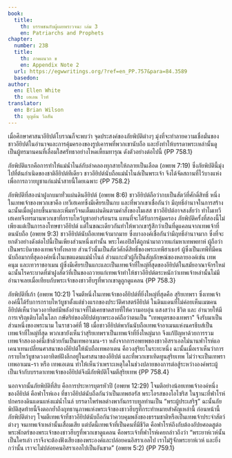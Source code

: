 ```yaml
---
book:
  title:
    th: บรรพชนกับผู้เผยพระวจนะ เล่ม 3
    en: Patriarchs and Prophets
chapter:
  number: 23B
  title:
    th: ภาคผนวก ข
    en: Appendix Note 2
  url: https://egwwritings.org/?ref=en_PP.757&para=84.3589
  basedon:
author:
  en: Ellen White
  th: เอเลน ไวท์
translator:
  en: Brian Wilson
  th: บุญต้น วิลสัน
---
```

<!--
Appendix Schedule
1 = ก
2 = ข
3 = ค
4 = ฆ
5 = ง
6 = จ
7 = ฉ
8 = ช
9 = ซ
10 = ฌ
-->

เมื่อศึกษาศาสนาอียิปต์โบราณก็จะพบว่า จุดประสงค์ของภัยพิบัติต่างๆ มุ่งที่จะทำลายความเชื่อมั่นของชาวอียิปต์ในอำนาจและการคุ้มครองของรูปเคารพที่พวกเขานับถือ และยังทำให้บรรดาพระเหล่านั้นดูเป็นผู้ทรมานคนที่เลื่อมใสศรัทธาอย่างโหดเหี้ยมทารุณ ดังตัวอย่างต่อไปนี้ {PP 758.1}

ภัยพิบัติแรกคือการทำให้แม่น้ำไนล์กับลำคลองทุกสายให้กลายเป็นเลือด (อพยพ 7:19) ซึ่งภัยพิบัตินี้มุ่งไปที่ต้นกำเนิดของชาติอียิปต์ทีเดียว ชาวอียิปต์นับถือแม่น้ำไนล์เป็นพระเจ้า จึงได้จัดสถานที่ไว้บางแห่งเพื่อการถวายบูชาแก่แม่น้ำสายนี้โดยเฉพาะ {PP 758.2}

ภัยพิบัติที่สองนำฝูงกบมาทั่วแผ่นดินอียิปต์ (อพยพ 8:6) ชาวอียิปต์ถือว่ากบเป็นสัตว์ที่ศักดิ์สิทธิ์ หนึ่งในเทพเจ้าของพวกเขาคือ เทวีเฮเคทซึ่งมีเศียรเป็นกบ และที่พวกเขาเชื่อกันว่า มีฤทธิ์อำนาจในการสร้าง ฉะนั้นเมื่อฝูงกบขึ้นมาและเพิ่มทวีจนเต็มแผ่นดินตามคำสั่งของโมเสส ชาวอียิปต์อาจสงสัยว่า ทำไมเทวีเฮเคทจึงทรมานพวกเขาที่กราบไหว้บูชาอย่างร้อนรน แทนที่จะได้รับการคุ้มครอง ภัยพิบัติครั้งที่สองนี้ไม่เพียงแต่เป็นการลงโทษชาวอียิปต์ แต่ในขณะเดียวกันทำให้พวกเขารู้สึกว่าเป็นที่ดูแคลนจากเทพเจ้าที่ตนนับถือ (อพยพ 9:3) ชาวอียิปต์นับถือเทพเจ้ามากมาย ซึ่งบางองค์เชื่อกันว่ามีฤทธิ์อำนาจมาก ซึ่งที่จะยกตัวอย่างดังต่อไปนี้เป็นเพียงส่วนหนึ่งเท่านั้น พระโคเอปิสได้ถูกนำมาถวายแก่มหาเทพพทาห์ ผู้ถือว่าเป็นพระบิดาของเทพเจ้าทั้งหลาย ส่วนวัวนั้นเป็นสัตว์ศักดิ์สิทธิ์ของพระเทพีฮาเธอร์ ผู้ซึ่งเป็นเทพีที่มีคนนับถือมากที่สุดองค์หนึ่งในเขตแดนแม่น้ำไนล์ ส่วนแกะตัวผู้ก็เป็นสัญลักษณ์ของหลายองค์เช่น เทพคนุม และเทวราชอาเมน ผู้ซึ่งมีเศียรเป็นแกะและเป็นเทพเจ้าที่ใหญ่ที่สุดของอียิปต์ในสมัยอาณาจักรใหม่ ฉะนั้นโรคระบาดที่ฆ่าฝูงสัตว์ที่เป็นของถวายแก่เทพเจ้าทำให้ชาวอียิปต์ตระหนักว่าเทพเจ้าหล่านั้นไม่มีอำนาจเลยเมื่อเทียบกับพระเจ้าของชาวฮีบรูที่พวกเขาดูถูกดูแคลน {PP 758.3}

ภัยพิบัติที่เก้า (อพยพ 10:21) โจมตีหนึ่งในเทพเจ้าของอียิปต์ที่ยิ่งใหญ่ที่สุดคือ สุริยเทพรา ซึ่งเทพเจ้าองค์นี้ได้รับการกราบไหว้บูชาตั้งแต่ช่วงแรกของประวัติศาสตร์อียิปต์ ในดินแดนที่ไม่ค่อยเห็นเมฆคนอียิปต์เห็นว่าดวงอาทิตย์มีพลังอำนาจที่ไม่เคยขาดสายที่ให้ความอบอุ่น แสงสว่าง ชีวิต และ อำนวยให้มีการเจริญเติบโตในโลก กษัตริย์ของอียิปต์ทุกพระองค์ถือว่าตนเป็น "เทพบุตรของเทพรา" จึงรับมาเป็นส่วนหนึ่งของพระนาม ในราชวงศ์ที่ 18 เมื่อชาวอียิปต์พากันนับถือเทพเจ้าอาเมนแห่งนครธีบส์เป็นเทพเจ้าที่ใหญ่ที่สุด พวกเขายังเห็นว่าสุริยเทพราเป็นเทพเจ้าที่ยิ่งใหญ่มาก จึงแก้ปัญหาด้วยการรวมเทพเจ้าสององค์นี้เข้าด้วยกันเป็นเทพอาเมน-รา หลังจากการอพยพของชาวอิสราเอลไม่นานฟาโรห์แอเคนาเทนเปลี่ยนศาสนาของอียิปต์ให้นับถือเทพอาเตน คือวงสุริยะในระยะหนึ่ง ฉะนั้นเมื่อเราเห็นว่าการกราบไหว้บูชาดวงอาทิตย์ฝังลึกอยู่ในศาสนาของอียิปต์ และที่พวกเขาเทิดทูนสุริยเทพ ไม่ว่าจะเป็นเทพรา เทพอาเมน-รา หรือ เทพเอเตน ทำให้เห็นว่าเพราะเหตุใดในช่วงปลายของการต่อสู้ระหว่างองค์พระผู้เป็นเจ้ากับบรรดาเทพเจ้าของอียิปต์จึงมีภัยพิบัติโจมตีสุริยเทพ {PP 758.4}

นอกจากนั้นภัยพิบัติที่สิบ คือการประหารบุตรหัวปี (อพยพ 12:29) โจมตีอย่างน้อยเทพเจ้าองค์หนึ่งของอียิปต์ คือฟาโรห์เอง ที่ชาวอียิปต์นับถือกันว่าเป็นเทพฮอรัส พระโอรสของโอไซริส ในฐานะที่ฟาโรห์ปกครองดินแดนแห่งแม่น้ำไนล์ บรรดาไพร่พลต่างพากันกราบทูลท่านเป็น “พระผู้ประเสริฐ” ฉะนั้นภัยพิบัติสุดท้ายนี้จึงตอกย้ำถึงฤทธานุภาพแห่งพระเจ้าของชาวฮีบรูที่กระทำหมายสำคัญเหล่านี้ ก่อนหน้านี้ภัยพิบัติต่างๆ โจมตีเทพเจ้าที่ชาวอียิปต์นับถือกันว่าควบคุมพลังของธรรมชาติหรือเป็นเทพเจ้าประจำสัตว์ต่างๆ จนเทพเจ้าเหล่านั้นเสื่อมเสีย แต่บัดนี้เทพเจ้าที่เป็นคนที่มีชีวิต คือฟาโรห์ถึงกับต้องอัปยศอดสูต่อพระพักตร์ของพระเจ้าของชาวฮีบรูที่พวกเขาดูแคลน คือพระเจ้าที่ฟาโรห์เคยกล่าวถึงว่า “พระยาห์เวห์นั้นเป็นใครเล่า เราจึงจะต้องฟังเสียงของพระองค์และปล่อยคนอิสราเอลไป เราไม่รู้จักพระยาห์เวห์ และยิ่งกว่านั้น เราจะไม่ปล่อยคนอิสราเอลไปเป็นอันขาด” (อพยพ 5:2) {PP 759.1}
